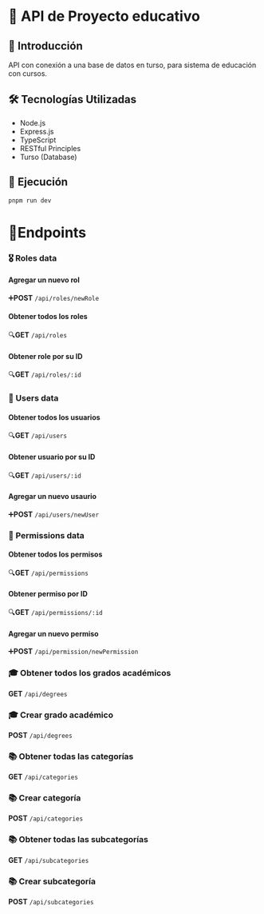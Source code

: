 # 📡 API de Proyecto educativo

## 🚀 Introducción

API con conexión a una base de datos en turso, para sistema de educación con cursos.

## 🛠️ Tecnologías Utilizadas

- Node.js
- Express.js
- TypeScript
- RESTful Principles
- Turso (Database)

## 📌 Ejecución

```bash
pnpm run dev
```

# 🔗Endpoints

### 🎖 Roles data

#### Agregar un nuevo rol

➕**POST** `/api/roles/newRole`

#### Obtener todos los roles

🔍**GET** `/api/roles`

#### Obtener role por su ID

🔍**GET** `/api/roles/:id`

### 🧑 Users data

#### Obtener todos los usuarios

🔍**GET** `/api/users`

#### Obtener usuario por su ID

🔍**GET** `/api/users/:id`

#### Agregar un nuevo usaurio

➕**POST** `/api/users/newUser`

### 🛑 Permissions data

#### Obtener todos los permisos

🔍**GET** `/api/permissions`

#### Obtener permiso por ID

🔍**GET** `/api/permissions/:id`

#### Agregar un nuevo permiso

➕**POST** `/api/permission/newPermission`

### 🎓 Obtener todos los grados académicos

**GET** `/api/degrees`

### 🎓 Crear grado académico

**POST** `/api/degrees`

### 📚 Obtener todas las categorías

**GET** `/api/categories`

### 📚 Crear categoría

**POST** `/api/categories`

### 📚 Obtener todas las subcategorías

**GET** `/api/subcategories`

### 📚 Crear subcategoría

**POST** `/api/subcategories`
